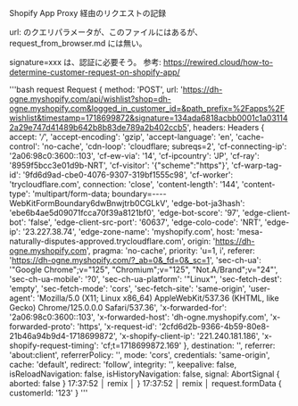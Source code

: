 Shopify App Proxy 経由のリクエストの記録

url: のクエリパラメータが、このファイルにはあるが、 request_from_browser.md には無い。

signature=xxx は、認証に必要そう。
参考: https://rewired.cloud/how-to-determine-customer-request-on-shopify-app/



'''bash
request Request {
method: 'POST',
url: 'https://dh-ogne.myshopify.com/api/wishlist?shop=dh-ogne.myshopify.com&logged_in_customer_id=&path_prefix=%2Fapps%2Fwishlist&timestamp=1718699872&signature=134ada6818acbb0001c1a031142a29e747d41489b642b8b83de789a2b402ccb5',
headers: Headers {
  accept: '*/*',
  'accept-encoding': 'gzip',
  'accept-language': 'en',
  'cache-control': 'no-cache',
  'cdn-loop': 'cloudflare; subreqs=2',
  'cf-connecting-ip': '2a06:98c0:3600::103',
  'cf-ew-via': '14',
  'cf-ipcountry': 'JP',
  'cf-ray': '8959f5bcc3e01d9b-NRT',
  'cf-visitor': '{"scheme":"https"}',
  'cf-warp-tag-id': '9fd6d9ad-cbe0-4076-9307-319bf1555c98',
  'cf-worker': 'trycloudflare.com',
  connection: 'close',
  'content-length': '144',
  'content-type': 'multipart/form-data; boundary=----WebKitFormBoundary6dwBnwjtrb0CGLkV',
  'edge-bot-ja3hash': 'ebe6b4ae5d09071fcca70f39a8121bf0',
  'edge-bot-score': '97',
  'edge-client-bot': 'false',
  'edge-client-src-port': '60637',
  'edge-colo-code': 'NRT',
  'edge-ip': '23.227.38.74',
  'edge-zone-name': 'myshopify.com',
  host: 'mesa-naturally-disputes-approved.trycloudflare.com',
  origin: 'https://dh-ogne.myshopify.com',
  pragma: 'no-cache',
  priority: 'u=1, i',
  referer: 'https://dh-ogne.myshopify.com/?_ab=0&_fd=0&_sc=1',
  'sec-ch-ua': '"Google Chrome";v="125", "Chromium";v="125", "Not.A/Brand";v="24"',
  'sec-ch-ua-mobile': '?0',
  'sec-ch-ua-platform': '"Linux"',
  'sec-fetch-dest': 'empty',
  'sec-fetch-mode': 'cors',
  'sec-fetch-site': 'same-origin',
  'user-agent': 'Mozilla/5.0 (X11; Linux x86_64) AppleWebKit/537.36 (KHTML, like Gecko) Chrome/125.0.0.0 Safari/537.36',
  'x-forwarded-for': '2a06:98c0:3600::103',
  'x-forwarded-host': 'dh-ogne.myshopify.com',
  'x-forwarded-proto': 'https',
  'x-request-id': '2cfd6d2b-9366-4b59-80e8-21b46a94b9d4-1718699872',
  'x-shopify-client-ip': '221.240.181.186',
  'x-shopify-request-timing': 'cf;t=1718699872.169'
},
destination: '',
referrer: 'about:client',
referrerPolicy: '',
mode: 'cors',
credentials: 'same-origin',
cache: 'default',
redirect: 'follow',
integrity: '',
keepalive: false,
isReloadNavigation: false,
isHistoryNavigation: false,
signal: AbortSignal { aborted: false }
17:37:52 │ remix            │ }
17:37:52 │ remix            │ request.formData { customerId: '123' }
'''
